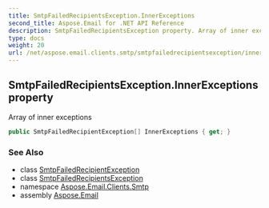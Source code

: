 ```yaml
---
title: SmtpFailedRecipientsException.InnerExceptions
second_title: Aspose.Email for .NET API Reference
description: SmtpFailedRecipientsException property. Array of inner exceptions
type: docs
weight: 20
url: /net/aspose.email.clients.smtp/smtpfailedrecipientsexception/innerexceptions/
---
```

## SmtpFailedRecipientsException.InnerExceptions property

Array of inner exceptions

```csharp
public SmtpFailedRecipientException[] InnerExceptions { get; }
```

### See Also

* class [SmtpFailedRecipientException](../../smtpfailedrecipientexception/)
* class [SmtpFailedRecipientsException](../)
* namespace [Aspose.Email.Clients.Smtp](../../smtpfailedrecipientsexception/)
* assembly [Aspose.Email](../../../)


